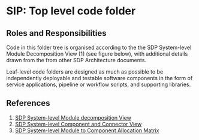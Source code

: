 # SIP: Top level code folder

## Roles and Responsibilities

Code in this folder tree is organised according to the the SDP System-level
Module Decomposition View \[1\] (see figure below), with additional details
drawn from the from other SDP Architecture documents.

Leaf-level code folders are designed as much as possible to be independently
deployable and testable software components in the form of service applications,
pipeline or workflow scripts, and supporting libraries.

## References

1. [SDP System-level Module decomposition View](http://bit.ly/sdp_system_level_module_view)
1. [SDP System-level Component and Connector View](http://bit.ly/sdp_system_cc_view)
1. [SDP System-level Module to Component Allocation Matrix](http://bit.ly/sdp_system_level_module_to_component_allocation)
